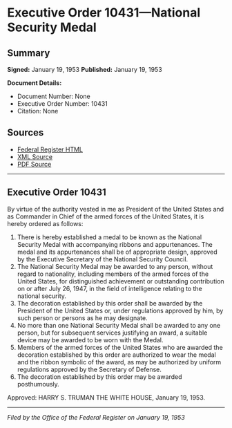 # Executive Order 10431—National Security Medal

## Summary

**Signed:** January 19, 1953
**Published:** January 19, 1953

**Document Details:**
- Document Number: None
- Executive Order Number: 10431
- Citation: None

## Sources
- [Federal Register HTML](https://www.presidency.ucsb.edu/documents/executive-order-10431-national-security-medal)
- [XML Source](None)
- [PDF Source](None)

---

## Executive Order 10431

By virtue of the authority vested in me as President of the United States and as Commander in Chief of the armed forces of the United States, it is hereby ordered as follows:
1. There is hereby established a medal to be known as the National Security Medal with accompanying ribbons and appurtenances. The medal and its appurtenances shall be of appropriate design, approved by the Executive Secretary of the National Security Council.
2. The National Security Medal may be awarded to any person, without regard to nationality, including members of the armed forces of the United States, for distinguished achievement or outstanding contribution on or after July 26, 1947, in the field of intelligence relating to the national security.
3. The decoration established by this order shall be awarded by the President of the United States or, under regulations approved by him, by such person or persons as he may designate.
4. No more than one National Security Medal shall be awarded to any one person, but for subsequent services justifying an award, a suitable device may be awarded to be worn with the Medal.
5. Members of the armed forces of the United States who are awarded the decoration established by this order are authorized to wear the medal and the ribbon symbolic of the award, as may be authorized by uniform regulations approved by the Secretary of Defense.
6. The decoration established by this order may be awarded posthumously.

Approved:
HARRY S. TRUMAN
THE WHITE HOUSE,
January 19, 1953.

---

*Filed by the Office of the Federal Register on January 19, 1953*
